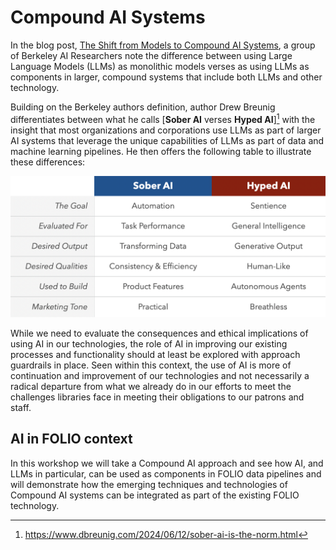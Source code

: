 # Compound AI Systems
In the blog post, [The Shift from Models to Compound AI Systems](https://bair.berkeley.edu/blog/2024/02/18/compound-ai-systems/), 
a group of Berkeley AI Researchers note the difference between using Large Language Models (LLMs) 
as monolithic models verses as using LLMs as components in larger, compound systems that include both LLMs and other technology. 

Building on the Berkeley authors definition, author Drew Breunig differentiates between what he calls 
[**Sober AI** verses **Hyped AI**][^SOBER_AI]
with the insight that most organizations and corporations use LLMs as part of larger AI systems 
that leverage the unique capabilities of LLMs as part of data and machine learning pipelines.
He then offers the following table to illustrate these differences:

![Sober AI verse Hyped AI](sober_vs_hyped.png)

While we need to evaluate the consequences and ethical implications of using AI in our technologies,
the role of AI in improving our existing processes and functionality should at least be explored with
approach guardrails in place. Seen within this context, the use of AI is more of continuation and 
improvement of our technologies and not necessarily a radical departure from what we already do in 
our efforts to meet the challenges libraries face in meeting their obligations to our patrons and 
staff.

## AI in FOLIO context
In this workshop we will take a Compound AI approach and see how AI, and LLMs in particular,
can be used as components in FOLIO data pipelines and will demonstrate how the emerging techniques and 
technologies of Compound AI systems can be integrated as part of the existing FOLIO technology. 


[^SOBER_AI]: https://www.dbreunig.com/2024/06/12/sober-ai-is-the-norm.html
